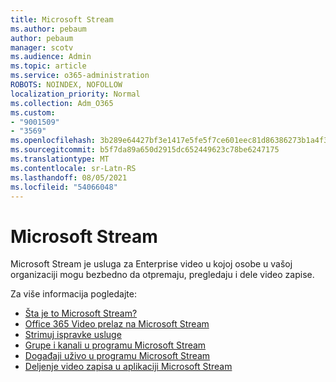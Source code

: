 ```yaml
---
title: Microsoft Stream
ms.author: pebaum
author: pebaum
manager: scotv
ms.audience: Admin
ms.topic: article
ms.service: o365-administration
ROBOTS: NOINDEX, NOFOLLOW
localization_priority: Normal
ms.collection: Adm_O365
ms.custom:
- "9001509"
- "3569"
ms.openlocfilehash: 3b289e64427bf3e1417e5fe5f7ce601eec81d86386273b1a4f3d3c8723f5876f
ms.sourcegitcommit: b5f7da89a650d2915dc652449623c78be6247175
ms.translationtype: MT
ms.contentlocale: sr-Latn-RS
ms.lasthandoff: 08/05/2021
ms.locfileid: "54066048"
---
```

# <a name="microsoft-stream"></a>Microsoft Stream

Microsoft Stream je usluga za Enterprise video u kojoj osobe u vašoj organizaciji mogu bezbedno da otpremaju, pregledaju i dele video zapise. 

Za više informacija pogledajte:

- [Šta je to Microsoft Stream?](https://docs.microsoft.com/stream/overview)
- [Office 365 Video prelaz na Microsoft Stream](https://docs.microsoft.com/stream/migrate-from-office-365)
- [Strimuj ispravke usluge](https://techcommunity.microsoft.com/t5/microsoft-stream-service-updates/bd-p/StreamAnnouncements)
- [Grupe i kanali u programu Microsoft Stream](https://docs.microsoft.com/stream/groups-channels-organization)
- [Događaji uživo u programu Microsoft Stream](https://docs.microsoft.com/stream/live-event-overview)
- [Deljenje video zapisa u aplikaciji Microsoft Stream](https://docs.microsoft.com/stream/portal-share-video)
